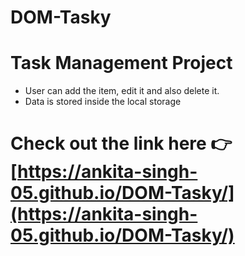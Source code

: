 # DOM-Tasky
# Task Management Project
- User can add the item, edit it and also delete it.
- Data is stored inside the local storage


# Check out the link here 👉  [https://ankita-singh-05.github.io/DOM-Tasky/](https://ankita-singh-05.github.io/DOM-Tasky/)
